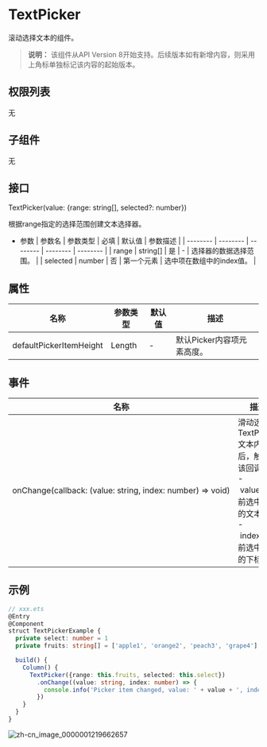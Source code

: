 # TextPicker

滚动选择文本的组件。

>  **说明：**
> 该组件从API Version 8开始支持。后续版本如有新增内容，则采用上角标单独标记该内容的起始版本。


## 权限列表

无


## 子组件

无


## 接口

TextPicker(value: {range: string[], selected?: number})

根据range指定的选择范围创建文本选择器。

- 参数
  | 参数名 | 参数类型 | 必填 | 默认值 | 参数描述 |
  | -------- | -------- | -------- | -------- | -------- |
  | range | string[] | 是 | - | 选择器的数据选择范围。 |
  | selected | number | 否 | 第一个元素 | 选中项在数组中的index值。 |


## 属性

| 名称 | 参数类型 | 默认值 | 描述 |
| -------- | -------- | -------- | -------- |
| defaultPickerItemHeight | Length | - | 默认Picker内容项元素高度。 |


## 事件

| 名称 | 描述 |
| -------- | -------- |
| onChange(callback:&nbsp;(value:&nbsp;string,&nbsp;index:&nbsp;number)&nbsp;=&gt;&nbsp;void) | 滑动选中TextPicker文本内容后，触发该回调。<br/>-&nbsp;value:&nbsp;当前选中项的文本。<br/>-&nbsp;index:&nbsp;当前选中项的下标。 |


## 示例

```ts
// xxx.ets
@Entry
@Component
struct TextPickerExample {
  private select: number = 1
  private fruits: string[] = ['apple1', 'orange2', 'peach3', 'grape4']

  build() {
    Column() {
      TextPicker({range: this.fruits, selected: this.select})
        .onChange((value: string, index: number) => {
          console.info('Picker item changed, value: ' + value + ', index: ' + index)
        })
    }
  }
}
```

![zh-cn_image_0000001219662657](figures/zh-cn_image_0000001219662657.png)
